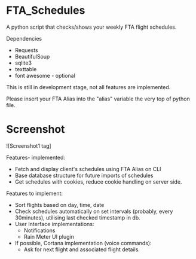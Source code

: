 # FTA_Schedules
A python script that checks/shows your weekly FTA flight schedules. 

Dependencies
- Requests
- BeautifulSoup
- sqlite3
- texttable
- font awesome - optional


This is still in development stage, not all features are implemented.

Please insert your FTA Alias into the "alias" variable the very top of python file. 

# Screenshot
![Screenshot1 tag]

Features- implemented:
 - Fetch and display client's schedules using FTA Alias on CLI
 - Base database structure for future imports of schedules
 - Get schedules with cookies, reduce cookie handling on server side.

Features to implement:
 - Sort flights based on day, time, date
 - Check schedules automatically on set intervals (probably, every 30minutes), utilising last checked timestamp in db.
 - User Interface implementations: 
   - Notifications
   - Rain Meter UI plugin
 - If possible, Cortana implementation (voice commands):
    - Ask for next flight and associated flight details.
 
